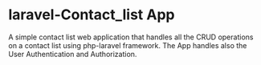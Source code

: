 # laravel-Contact_list App

A simple contact list web application that handles all the CRUD operations on a contact list using php-laravel framework.
The App handles also the User Authentication and Authorization.
